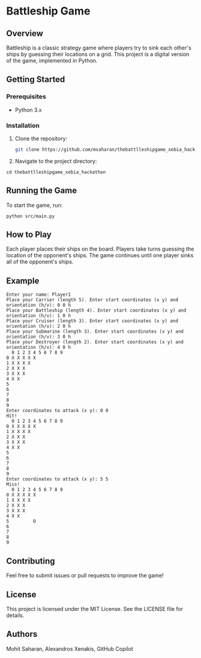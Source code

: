 # Battleship Game

## Overview
Battleship is a classic strategy game where players try to sink each other's ships by guessing their locations on a grid. This project is a digital version of the game, implemented in Python.

## Getting Started

### Prerequisites
- Python 3.x

### Installation
1. Clone the repository:
   ```sh
   git clone https://github.com/msaharan/thebattlleshipgame_xebia_hackathon.git
   ```
2. Navigate to the project directory:
```
cd thebattlleshipgame_xebia_hackathon
```
## Running the Game
To start the game, run:
```
python src/main.py
```
## How to Play
Each player places their ships on the board.
Players take turns guessing the location of the opponent's ships.
The game continues until one player sinks all of the opponent's ships.

## Example
```
Enter your name: Player1
Place your Carrier (length 5). Enter start coordinates (x y) and orientation (h/v): 0 0 h
Place your Battleship (length 4). Enter start coordinates (x y) and orientation (h/v): 1 0 h
Place your Cruiser (length 3). Enter start coordinates (x y) and orientation (h/v): 2 0 h
Place your Submarine (length 3). Enter start coordinates (x y) and orientation (h/v): 3 0 h
Place your Destroyer (length 2). Enter start coordinates (x y) and orientation (h/v): 4 0 h
  0 1 2 3 4 5 6 7 8 9
0 X X X X X          
1 X X X X            
2 X X X              
3 X X X              
4 X X                
5                    
6                    
7                    
8                    
9                    
Enter coordinates to attack (x y): 0 0
Hit!
  0 1 2 3 4 5 6 7 8 9
0 X X X X X          
1 X X X X            
2 X X X              
3 X X X              
4 X X                
5                    
6                    
7                    
8                    
9                    
Enter coordinates to attack (x y): 5 5
Miss!
  0 1 2 3 4 5 6 7 8 9
0 X X X X X          
1 X X X X            
2 X X X              
3 X X X              
4 X X                
5         O          
6                    
7                    
8                    
9                    
```
## Contributing
Feel free to submit issues or pull requests to improve the game!

## License
This project is licensed under the MIT License. See the LICENSE file for details.

## Authors
Mohit Saharan, Alexandros Xenakis, GitHub Copilot
